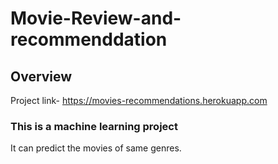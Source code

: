 # Movie-Review-and-recommenddation

## Overview
 
Project link- https://movies-recommendations.herokuapp.com

### This is a machine learning project
It can predict the movies of same genres.

